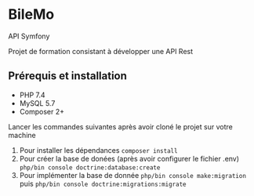 # BileMo
API Symfony

Projet de formation consistant à développer une API Rest

## Prérequis et installation
- PHP 7.4
- MySQL 5.7
- Composer 2+


Lancer les commandes suivantes après avoir cloné le projet sur votre machine
1. Pour installer les dépendances
```composer install```
2. Pour créer la base de donées (après avoir configurer le fichier .env)
```php/bin console doctrine:database:create```
3. Pour implémenter la base de donnée
```php/bin console make:migration```
puis
```php/bin console doctrine:migrations:migrate```
